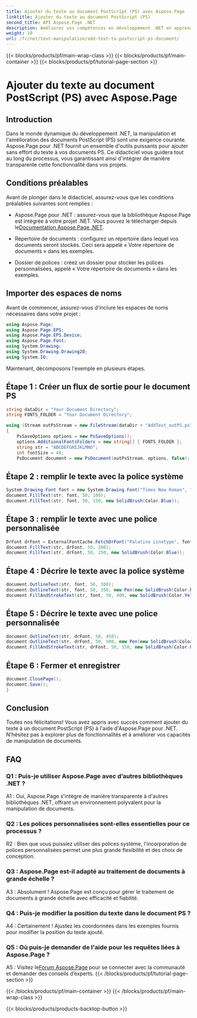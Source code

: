 ```yaml
---
title: Ajouter du texte au document PostScript (PS) avec Aspose.Page
linktitle: Ajouter du texte au document PostScript (PS)
second_title: API Aspose.Page .NET
description: Améliorez vos compétences en développement .NET en apprenant à ajouter du texte aux documents PostScript (PS) à l'aide d'Aspose.Page. Explorez des exemples étape par étape et libérez le pouvoir de la manipulation de documents.
weight: 10
url: /fr/net/text-manipulation/add-text-to-postscript-ps-document/
---
```


{{< blocks/products/pf/main-wrap-class >}}
{{< blocks/products/pf/main-container >}}
{{< blocks/products/pf/tutorial-page-section >}}

# Ajouter du texte au document PostScript (PS) avec Aspose.Page

## Introduction

Dans le monde dynamique du développement .NET, la manipulation et l'amélioration des documents PostScript (PS) sont une exigence courante. Aspose.Page pour .NET fournit un ensemble d'outils puissants pour ajouter sans effort du texte à vos documents PS. Ce didacticiel vous guidera tout au long du processus, vous garantissant ainsi d'intégrer de manière transparente cette fonctionnalité dans vos projets.

## Conditions préalables

Avant de plonger dans le didacticiel, assurez-vous que les conditions préalables suivantes sont remplies :

-  Aspose.Page pour .NET : assurez-vous que la bibliothèque Aspose.Page est intégrée à votre projet .NET. Vous pouvez le télécharger depuis le[Documentation Aspose.Page .NET](https://reference.aspose.com/page/net/).

- Répertoire de documents : configurez un répertoire dans lequel vos documents seront stockés. Ceci sera appelé « Votre répertoire de documents » dans les exemples.

- Dossier de polices : créez un dossier pour stocker les polices personnalisées, appelé « Votre répertoire de documents » dans les exemples.

## Importer des espaces de noms

Avant de commencer, assurez-vous d'inclure les espaces de noms nécessaires dans votre projet :

```csharp
using Aspose.Page;
using Aspose.Page.EPS;
using Aspose.Page.EPS.Device;
using Aspose.Page.Font;
using System.Drawing;
using System.Drawing.Drawing2D;
using System.IO;
```

Maintenant, décomposons l'exemple en plusieurs étapes.

## Étape 1 : Créer un flux de sortie pour le document PS

```csharp
string dataDir = "Your Document Directory";
string FONTS_FOLDER = "Your Document Directory";

using (Stream outPsStream = new FileStream(dataDir + "AddText_outPS.ps", FileMode.Create))
{
    PsSaveOptions options = new PsSaveOptions();
    options.AdditionalFontsFolders = new string[] { FONTS_FOLDER };
    string str = "ABCDEFGHIJKLMNO";
    int fontSize = 48;
    PsDocument document = new PsDocument(outPsStream, options, false);
```

## Étape 2 : remplir le texte avec la police système

```csharp
System.Drawing.Font font = new System.Drawing.Font("Times New Roman", fontSize, FontStyle.Bold);
document.FillText(str, font, 50, 100);
document.FillText(str, font, 50, 150, new SolidBrush(Color.Blue));
```

## Étape 3 : remplir le texte avec une police personnalisée

```csharp
DrFont drFont = ExternalFontCache.FetchDrFont("Palatino Linotype", fontSize, FontStyle.Regular);
document.FillText(str, drFont, 50, 200);
document.FillText(str, drFont, 50, 250, new SolidBrush(Color.Blue));
```

## Étape 4 : Décrire le texte avec la police système

```csharp
document.OutlineText(str, font, 50, 300);
document.OutlineText(str, font, 50, 350, new Pen(new SolidBrush(Color.BlueViolet), 2));
document.FillAndStrokeText(str, font, 50, 400, new SolidBrush(Color.Yellow), new Pen(new SolidBrush(Color.BlueViolet), 2));
```

## Étape 5 : Décrire le texte avec une police personnalisée

```csharp
document.OutlineText(str, drFont, 50, 450);
document.OutlineText(str, drFont, 50, 500, new Pen(new SolidBrush(Color.BlueViolet), 2));
document.FillAndStrokeText(str, drFont, 50, 550, new SolidBrush(Color.Orange), new Pen(new SolidBrush(Color.Blue), 2));
```

## Étape 6 : Fermer et enregistrer

```csharp
document.ClosePage();
document.Save();
}
```

## Conclusion

Toutes nos félicitations! Vous avez appris avec succès comment ajouter du texte à un document PostScript (PS) à l'aide d'Aspose.Page pour .NET. N'hésitez pas à explorer plus de fonctionnalités et à améliorer vos capacités de manipulation de documents.

## FAQ

### Q1 : Puis-je utiliser Aspose.Page avec d’autres bibliothèques .NET ?

A1 : Oui, Aspose.Page s'intègre de manière transparente à d'autres bibliothèques .NET, offrant un environnement polyvalent pour la manipulation de documents.

### Q2 : Les polices personnalisées sont-elles essentielles pour ce processus ?

R2 : Bien que vous puissiez utiliser des polices système, l'incorporation de polices personnalisées permet une plus grande flexibilité et des choix de conception.

### Q3 : Aspose.Page est-il adapté au traitement de documents à grande échelle ?

A3 : Absolument ! Aspose.Page est conçu pour gérer le traitement de documents à grande échelle avec efficacité et fiabilité.

### Q4 : Puis-je modifier la position du texte dans le document PS ?

A4 : Certainement ! Ajustez les coordonnées dans les exemples fournis pour modifier la position du texte ajouté.

### Q5 : Où puis-je demander de l'aide pour les requêtes liées à Aspose.Page ?

 A5 : Visitez le[Forum Aspose.Page](https://forum.aspose.com/c/page/39) pour se connecter avec la communauté et demander des conseils d’experts.
{{< /blocks/products/pf/tutorial-page-section >}}

{{< /blocks/products/pf/main-container >}}
{{< /blocks/products/pf/main-wrap-class >}}

{{< blocks/products/products-backtop-button >}}
